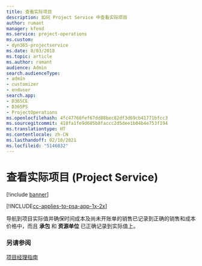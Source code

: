 ```yaml
---
title: 查看实际项目
description: 如何 Project Service 中查看实际项目
author: rumant
manager: kfend
ms.service: project-operations
ms.custom:
- dyn365-projectservice
ms.date: 8/03/2018
ms.topic: article
ms.author: rumant
audience: Admin
search.audienceType:
- admin
- customizer
- enduser
search.app:
- D365CE
- D365PS
- ProjectOperations
ms.openlocfilehash: 4fc47760fef67dd88bec82df3d69cb41771bfcc3
ms.sourcegitcommit: 418fa1fe9d605b8faccc2d5dee1b04b4e753f194
ms.translationtype: HT
ms.contentlocale: zh-CN
ms.lasthandoff: 02/10/2021
ms.locfileid: "5146832"
---
```

# <a name="review-project-actuals-project-service"></a>查看实际项目 (Project Service)

[!include [banner](../includes/psa-now-project-operations.md)]

[!INCLUDE[cc-applies-to-psa-app-1x-2x](../includes/cc-applies-to-psa-app-1x-2x.md)]

导航到项目实际值并确保时间成本及尚未开账单的销售已记录到正确的销售和成本价格中，而且 **承包** 和 **资源单位** 已正确记录到实际值上。  
  
### <a name="see-also"></a>另请参阅  
 [项目经理指南](../psa/project-manager-guide.md)
